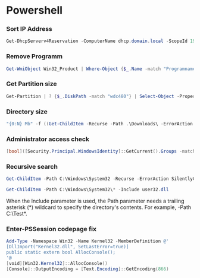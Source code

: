 # Powershell

### Sort IP Address
```powershell
Get-DhcpServerv4Reservation -ComputerName dhcp.domain.local -ScopeId 192.168.0.0 | Select IPAddress | Sort -Property { [Version]$_.IPAddress.IPAddressToString }
```

### Remove Programm
```powershell
Get-WmiObject Win32_Product | Where-Object {$_.Name -match "Programname"} | % {$_.Uninstall} 
```

### Get Partition size
```powershell
Get-Partition | ? {$_.DiskPath -match "wdc480"} | Select-Object -Property DiskPath, AccessPaths, @{Name = "Size"; Expression = {"{0:N}" -f [Math]::Round($_.Size / 1Gb, 2)}} | Format-List
```

### Directory size
```powershell
"{0:N} Mb" -f ((Get-ChildItem -Recurse -Path .\Downloads\ -ErrorAction SilentlyContinue | Measure-Object -Property Length -Sum).Sum/1Mb)
```

### Administrator access check
```powershell
[bool]([Security.Principal.WindowsIdentity]::GetCurrent().Groups -match 'S-1-5-32-544')
```
### Recursive search
```powershell
Get-ChildItem -Path C:\Windows\System32 -Recurse -ErrorAction SilentlyContinue | select FullName | ? {$_.FullName -match "user32.dll"}
```
```powershell
Get-ChildItem -Path C:\Windows\System32\* -Include user32.dll
```
When the Include parameter is used, the Path parameter needs a trailing asterisk (*) wildcard to specify the directory's contents. For example, -Path C:\Test\*.

### Enter-PSSession codepage fix
```powershell
Add-Type -Namespace Win32 -Name Kernel32 -MemberDefinition @'
[DllImport("Kernel32.dll", SetLastError=true)]
public static extern bool AllocConsole();
'@
[void][Win32.Kernel32]::AllocConsole()
[Console]::OutputEncoding = [Text.Encoding]::GetEncoding(866)
```
